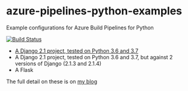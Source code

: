 # azure-pipelines-python-examples
Example configurations for Azure Build Pipelines for Python

[![Build Status](https://dev.azure.com/AnthonyShaw/azure-pipelines-python-examples/_apis/build/status/tonybaloney.azure-pipelines-python-examples?branchName=master)](https://dev.azure.com/AnthonyShaw/azure-pipelines-python-examples/_build/latest?definitionId=2?branchName=master)

* [A Django 2.1 project, tested on Python 3.6 and 3.7](django-basic)
* A Django 2.1 project, tested on Python 3.6 and 3.7, but against 2 versions of Django (2.1.3 and 2.1.4)
* A Flask 

The full detail on these is on [my blog](https://medium.com/@anthonypjshaw/azure-pipelines-with-python-by-example-aa65f4070634)
